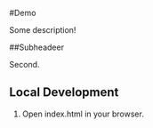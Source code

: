 #Demo

Some description!

##Subheadeer

Second.

## Local Development

1. Open index.html in your browser.
